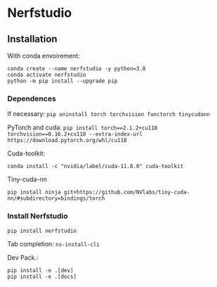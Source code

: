 # Nerfstudio
## Installation
With conda envoirement:
``` shell 
conda create --name nerfstudio -y python=3.8
conda activate nerfstudio
python -m pip install --upgrade pip
```
### Dependences
If necessary: `pip uninstall torch torchvision functorch tinycudann`

PyTorch and cuda:
`pip install torch==2.1.2+cu118 torchvision==0.16.2+cu118 --extra-index-url https://download.pytorch.org/whl/cu118`

Cuda-toolkit:

`conda install -c "nvidia/label/cuda-11.8.0" cuda-toolkit`

Tiny-cuda-nn

`pip install ninja git+https://github.com/NVlabs/tiny-cuda-nn/#subdirectory=bindings/torch`

### Install Nerfstudio
`pip install nerfstudio`

Tab completion: `ns-install-cli`

Dev Pack.:
``` shell
pip install -e .[dev]
pip install -e .[docs]
```

